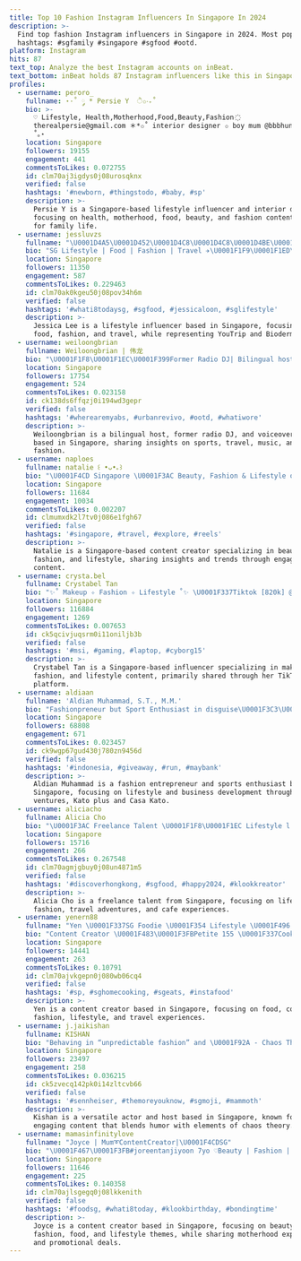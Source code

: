 ```yaml
---
title: Top 10 Fashion Instagram Influencers In Singapore In 2024
description: >-
  Find top fashion Instagram influencers in Singapore in 2024. Most popular
  hashtags: #sgfamily #singapore #sgfood #ootd.
platform: Instagram
hits: 87
text_top: Analyze the best Instagram accounts on inBeat.
text_bottom: inBeat holds 87 Instagram influencers like this in Singapore for you to pitch.
profiles:
  - username: peroro_
    fullname: ⋆·˚ ༘ * Persie Y  ੈ✩‧₊˚
    bio: >-
      ♡ Lifestyle, Health,Motherhood,Food,Beauty,Fashion ҉
      therealpersie@gmail.com ＊*✩˚ interior designer ✩ boy mum @bbbhung_ ☽ SG
      ˚｡⋆
    location: Singapore
    followers: 19155
    engagement: 441
    commentsToLikes: 0.072755
    id: clm70aj3igdys0j08urosqknx
    verified: false
    hashtags: '#newborn, #thingstodo, #baby, #sp'
    description: >-
      Persie Y is a Singapore-based lifestyle influencer and interior designer,
      focusing on health, motherhood, food, beauty, and fashion content tailored
      for family life.
  - username: jessluvzs
    fullname: "\U0001D4A5\U0001D452\U0001D4C8\U0001D4C8\U0001D4BE\U0001D4B8\U0001D4B6 \U0001D43F\U0001D452\U0001D452"
    bio: "SG Lifestyle | Food | Fashion | Travel ✈️\U0001F1F9\U0001F1ED\U0001F1F9\U0001F1F7\U0001F1E8\U0001F1F3 \U0001F49CYouTrip Ambassador <JESSL5> \U0001F497Bioderma Creator \U0001F499#joashloon #jonasloon Skaterboys"
    location: Singapore
    followers: 11350
    engagement: 587
    commentsToLikes: 0.229463
    id: clm70ak0kgeu50j08pov34h6m
    verified: false
    hashtags: '#whati8todaysg, #sgfood, #jessicaloon, #sglifestyle'
    description: >-
      Jessica Lee is a lifestyle influencer based in Singapore, focusing on
      food, fashion, and travel, while representing YouTrip and Bioderma.
  - username: weiloongbrian
    fullname: Weiloongbrian | 伟龙
    bio: "\U0001F1F8\U0001F1EC\U0001F399Former Radio DJ| Bilingual host| VO| Acting \U0001F4BBweiloongbrian88@gmail.com \U0001F3F8Love sports, travel, music, fashion, happiness"
    location: Singapore
    followers: 17754
    engagement: 524
    commentsToLikes: 0.023158
    id: ck138ds6ffqzj0i194wd3gepr
    verified: false
    hashtags: '#wherearemyabs, #urbanrevivo, #ootd, #whatiwore'
    description: >-
      Weiloongbrian is a bilingual host, former radio DJ, and voiceover artist
      based in Singapore, sharing insights on sports, travel, music, and
      fashion.
  - username: naploes
    fullname: natalie ꒰ •ᴗ•｡꒱
    bio: "\U0001F4CD Singapore \U0001F3AC Beauty, Fashion & Lifestyle on the clock app [77k] \U0001F48C natalienaploes@gmail.com"
    location: Singapore
    followers: 11684
    engagement: 10034
    commentsToLikes: 0.002207
    id: clmumxdk2l7tv0j086e1fgh67
    verified: false
    hashtags: '#singapore, #travel, #explore, #reels'
    description: >-
      Natalie is a Singapore-based content creator specializing in beauty,
      fashion, and lifestyle, sharing insights and trends through engaging video
      content.
  - username: crysta.bel
    fullname: Crystabel Tan
    bio: "✨˚ Makeup ✧ Fashion ✧ Lifestyle ˚✨ \U0001F337Tiktok [820k] @ crystabel_ \U0001F380 M-20.4 @berrybel__ My Socials! ⬇️"
    location: Singapore
    followers: 116884
    engagement: 1269
    commentsToLikes: 0.007653
    id: ck5qcivjuqsrm0i11oniljb3b
    verified: false
    hashtags: '#msi, #gaming, #laptop, #cyborg15'
    description: >-
      Crystabel Tan is a Singapore-based influencer specializing in makeup,
      fashion, and lifestyle content, primarily shared through her TikTok
      platform.
  - username: aldiaan
    fullname: 'Aldian Muhammad, S.T., M.M.'
    bio: "Fashionpreneur but Sport Enthusiast in disguise\U0001F3C3\U0001F3FB Developing @kato.plus — @casa.kato \U0001F3E1 \U0001F4CD MLG \U0001F1EE\U0001F1E9 ☎️ Contact Person ⬇️ •••"
    location: Singapore
    followers: 68808
    engagement: 671
    commentsToLikes: 0.023457
    id: ck9wgp67gud430j780zn9456d
    verified: false
    hashtags: '#indonesia, #giveaway, #run, #maybank'
    description: >-
      Aldian Muhammad is a fashion entrepreneur and sports enthusiast based in
      Singapore, focusing on lifestyle and business development through his
      ventures, Kato plus and Casa Kato.
  - username: aliciacho
    fullname: Alicia Cho
    bio: "\U0001F3AC Freelance Talent \U0001F1F8\U0001F1EC Lifestyle l Adventures | Fashion | Cafe ✈️ Klook - ALICIACHO for 5% off"
    location: Singapore
    followers: 15716
    engagement: 266
    commentsToLikes: 0.267548
    id: clm70agmjgbuy0j08un4871m5
    verified: false
    hashtags: '#discoverhongkong, #sgfood, #happy2024, #klookkreator'
    description: >-
      Alicia Cho is a freelance talent from Singapore, focusing on lifestyle,
      fashion, travel adventures, and cafe experiences.
  - username: yenern88
    fullname: "Yen \U0001F337SG Foodie \U0001F354 Lifestyle \U0001F496 Home \U0001F338Travel ✈️ Blogger \U0001F1F8\U0001F1EC"
    bio: "Content Creator \U0001F483\U0001F3FBPetite 155 \U0001F337Cooking, foodie, fashion, lifestyle ✈️ Mar\U0001F1EF\U0001F1F5 April\U0001F1F9\U0001F1FC May\U0001F1EE\U0001F1E9 DM / \U0001F48C me for collabs \U0001F48C"
    location: Singapore
    followers: 14441
    engagement: 263
    commentsToLikes: 0.10791
    id: clm70ajvkgepn0j080wb06cq4
    verified: false
    hashtags: '#sp, #sghomecooking, #sgeats, #instafood'
    description: >-
      Yen is a content creator based in Singapore, focusing on food, cooking,
      fashion, lifestyle, and travel experiences.
  - username: j.jaikishan
    fullname: KISHAN
    bio: "Behaving in “unpredictable fashion” and \U0001F92A - Chaos Theory Actor | Host | Dinosaur For more \U0001F447\U0001F3FD"
    location: Singapore
    followers: 23497
    engagement: 258
    commentsToLikes: 0.036215
    id: ck5zvecq142pk0i14zltcvb66
    verified: false
    hashtags: '#sennheiser, #themoreyouknow, #sgmoji, #mammoth'
    description: >-
      Kishan is a versatile actor and host based in Singapore, known for his
      engaging content that blends humor with elements of chaos theory.
  - username: mamasinfinitylove
    fullname: "Joyce | Mum➰ContentCreator|\U0001F4CDSG"
    bio: "\U0001F467\U0001F3FB#joreentanjiyoon 7yo ♡Beauty | Fashion | Food |\U0001F4F7| Pastel Sharing #joy #motherhood #lifestyle #deals \U0001F48C Promo codes\U0001F447\U0001F3FB"
    location: Singapore
    followers: 11646
    engagement: 225
    commentsToLikes: 0.140358
    id: clm70ajlsgegq0j08lkkenith
    verified: false
    hashtags: '#foodsg, #whati8today, #klookbirthday, #bondingtime'
    description: >-
      Joyce is a content creator based in Singapore, focusing on beauty,
      fashion, food, and lifestyle themes, while sharing motherhood experiences
      and promotional deals.
---
```


